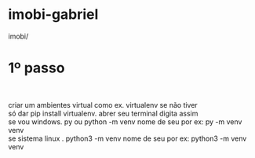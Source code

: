 ﻿# imobi-gabriel
 imobi/
 <h1>1º passo</h1>
 <br>
<p> criar um ambientes virtual como ex. virtualenv se não tiver <br>
 só dar pip install virtualenv. abrer seu terminal digita assim<br>
 se vou windows. py ou python -m venv nome de seu por ex:  py -m venv venv<br>
 se sistema linux . python3 -m venv nome de seu por ex: python3 -m venv venv </p>
